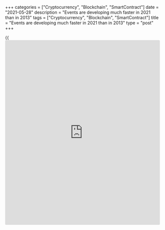 +++
categories = ["Cryptocurrency", "Blockchain", "SmartContract"]
date = "2021-05-28"
description = "Events are developing much faster in 2021 than in 2013"
tags = ["Cryptocurrency", "Blockchain", "SmartContract"]
title = "Events are developing much faster in 2021 than in 2013"
type = "post"
+++

{{<iframe id="large-banner" src="https://www.bounty.group/#slide=3.0" width="100%" height="600" scrolling="no" style="border: 0px solid rgb(216, 221, 230); border-radius: 3px;">}}

2021-05-28

2021-05-28

The dollar got sick from a road trip. Review as of 28.05.2021Dmitri
Demidenko

Events are developing much faster in 2021 than in 2013

## Did markets overlook taper hysteria?

Jerome Powell emphasized many times his unwillingness to repeat Ben
Bernanke's mistake: former Fed Chair provoked the 2013 taper tantrum
announcing that the [policy](https://www.fintechee.com/policy/) of quantitative easing would be scaled back.
However, has the hysteria probably happened already? Eight years ago,
yields on 10-year treasury bonds grew from 1.4% to 3%. In this cycle,
rates rose from 0.5% to 1.8%. Those are comparable figures on a relative
basis. Can what happened in March then be the 2021 taper hysteria?

I've been yelling at my husband all day today. I hardly started calming
down when he told me to "calm down"!

Didn't the panic in the financial markets come to an end too fast? Bond
yields were growing for a few weeks, while in 2012-2013, it took them a
few months to grow. Every recession is unique. The current one fell into
oblivion fast. Stock indexes were soaring. So, why shouldn't the taper
hysteria finish even before really beginning? Or should we get ready for
a sequel?

She asked for a puppy. I didn't want a puppy. Finally, we made a
compromise, and we have a puppy now. The Fed says it is ready to
overheat the US economy. However surprising this position may look, a
compromise with the central bank is necessary to deal with the markets.
Trying not to repeat the mistake from 8 years ago, FOMC officials are
preparing the markets for gradual QE tapering. Dallas Federal Reserve
Bank President Robert Kaplan described discussions around scaling back
monetary support the most accurately: "Maybe taking the foot gently off
the accelerator would be a wise thing to do here so that we can manage
this transition more effectively."

Every first Fed representative has already started talking about
curtailing asset purchases under the QE program. It's as if they are in
collusion! But remember: if truth springs from an argument, a lie should
then spring from agreement. The most unconvincing lie is self-delusion.
Deep down, you understand you can't trust such a shifty character. It
appears they made a decision long ago, and now they are just trying to
calm the markets down so that the 2013 [history](https://www.fixpro.org/post/chargeless-historical-data-api-backtesting/) won't repeat itself.

In contrast to the current events, inflation never topped 2.5% eight
years ago. These days, it may speed up to 5%. That's the circumstance
that drives treasury bond yields and the USD high, not QE taper rumors.
The Fed isn't leaving the bond market. It continues buying treasuries
and will increase its balance to $9 trillion, the Federal Reserve Bank
of New York predicts. No one is going to take away a cup of punch at the
height of the feast. The show will go on:

> \- I asked you to buy just one bottle!

>

> \- There wasn't just one!

So, the USD will continue losing power as the US is losing its
exclusivity and the global economy is recovering. The main risk is that
an inflation boost will last long. What's this world coming to? I don't
care! I just don't want to get sick from this trip.



## Price chart of EURUSD in real time mode

The content of this article reflects the author’s opinion and does not
necessarily reflect the official position of LiteForex. The material
published on this page is provided for informational purposes only and
should not be considered as the provision of investment advice for the
purposes of Directive 2004/39/EC.

Rate this article:

{{value}}

( {{count}} {{title}} )
